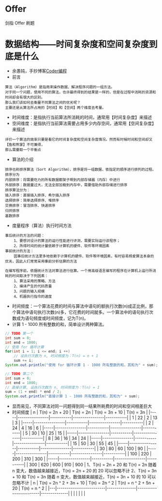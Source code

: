 # Offer
剑指 Offer 刷题

# 数据结构——时间复杂度和空间复杂度到底是什么
- 余愚钝，手抄博客[Coder编程](https://www.cnblogs.com/coder-programming/p/11093608.html)
- 前言
```
算法（Algorithm）是指用来操作数据、解决程序问题的一组方法。
对于同一个问题，使用不同的算法，也许最终得到的结果是一样的，但是在过程中消耗的资源和时间却会有很大的区别。
那么我们该如何去衡量不同算法之间的优劣呢？
主要还是从算法所占用的【时间】和【空间】两个维度去考量。
```
- 时间维度：是指执行当前算法所消耗的时间，通常用【时间复杂度】来描述
- 空间维度：是指执行当前算法需要占用多少内存空间，通常用【空间复杂度】来描述
```
评价一个算法的效率只要是看它的时间复杂度和空间复杂度情况。然而有时候时间和空间却又【鱼和熊掌】不可兼得，
那么需要取一个平衡点
```
- 算法的介绍
```
排序也称排序算法（Sort Algorithm），排序是将一组数据，依指定的顺序进行排列的过程。
排序分为
内部排序：将需要吃力的所有数据都架子啊到内部存储器（内存）中进行
外部排序：数据量过大，无法全部加载到内存中，需要借助外部存储进行排序
排序算法分为：
插入排序：直接插入排序、希尔插入排序
选择排序：简单选择排序、堆排序
交换排序：冒泡排序、快速排序
归并排序
基数排序
```
- 度量程序（算法）执行时间方法
```
事后统计的方法的问题：
    1、要想对设计的算法的运行性能进行评测，需要实际运行该程序；
    2、所得时间的统计量依赖于计算机的硬件、软件等环境因素
事前统计的方法：
    因事后统计方法更多地依赖于计算机的硬件、软件等环境因素，有时容易杨爱算法本身的优劣，因此人们常常采用事前分析估算的方法

在编写程序前，依据统计方法对算法进行估算。一个用高级语言编写的程序在计算机上运行所消耗的时间取决于下列因素：
    1、算法采用的策略、方法
    2、编译产生的代码质量
    3、问题的输入规模
    4、机器执行指令的速度
```
- 时间频度：一个算法花费的时间与算法中语句的额执行次数(n)成正比例，那个算法中语句执行次数(n)多，它花费的时间就多。一个算法中的语句执行次数成为语句频度或时间频度，记为T(n)。
- 计算 1 - 1000 所有整数的和，简单设计两种算法。
```Java
// TODO 第一个
int sum = 0;
int end = 1000;
// 使用 for 循环计算
for(int i = 1; i <= end; i ++)
	// 设执行次数为 n, 时间频度为：T(n) = n + 1
	sum += i;
System.out.println("使用 for 循环计算 1 - 1000 所有整数的和，其和为" + sum);

```
```Java
// TODO 第二个
int sum = 0;
int end = 1000;
// 直接计算, 设执行次数为 n, 时间频度为：T(n) = 1
sum = (1 + end) * end / 2;
System.out.println("直接计算 1 - 1000 所有整数的和，其和为" + sum);

```
- 显而易见，不同算法对同一问题得到同一结果所耗费的时间和空间相差巨大
- 时间频度
|  n  | T(n) = 2n + 20 | T(n) = 2n | T(n) = 3n + 10 | T(n) = 3n |
|-----|----------------|-----------|----------------|-----------|
|   1 |             22 |         2 |             13 |         3 |
|-----|----------------|-----------|----------------|-----------|
|   2 |             24 |         4 |             16 |         6 |
|-----|----------------|-----------|----------------|-----------|
|   5 |             30 |        10 |             25 |        15 |
|-----|----------------|-----------|----------------|-----------|
|   8 |             36 |        16 |             34 |        24 |
|-----|----------------|-----------|----------------|-----------|
|  15 |             50 |        30 |             55 |        45 |
|-----|----------------|-----------|----------------|-----------|
|  30 |             80 |        60 |            100 |        90 |
|-----|----------------|-----------|----------------|-----------|
| 100 |            220 |       200 |            310 |       300 |
|-----|----------------|-----------|----------------|-----------|
| 300 |            620 |       600 |            910 |       900 |
1、T(n) = 2n + 20 和 T(n) = 2n 随着 n 变大，数值越来越接近，T(n) = 2n + 20 的 20 可以忽略不计
2、T(n) = 3n + 10 和 T(n) = 3n 随着 n 变大，数值越来越接近，T(n) = 3n + 10 的 10 可以忽略不计
| n | T(n) = 2n ^ 2 + 3n + 10 | T(n) = 2n ^ 2 | T(n) = n ^ 2 + 5n + 20 | T(n) = n ^ 2 |
|---|-------------------------|---------------|------------------------|--------------|
|   |                         |               |                        |              |